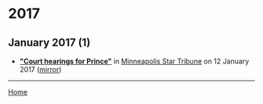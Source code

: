 # 2017

## January 2017 (1)

 - [**"Court hearings for Prince"**](https://www.startribune.com/court-hearings-for-prince/410543925/) in [Minneapolis Star Tribune](https://www.startribune.com/) on 12 January 2017 ([mirror](https://web.archive.org/web/*/https://www.startribune.com/court-hearings-for-prince/410543925/))

----

[Home](../)
